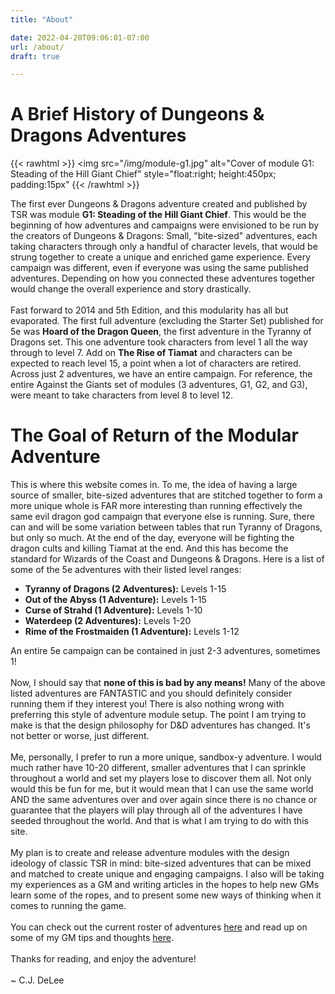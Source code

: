 ```yaml
---
title: "About"

date: 2022-04-20T09:06:01-07:00
url: /about/
draft: true

---
```

# A Brief History of Dungeons & Dragons Adventures
{{< rawhtml >}}
<img src="/img/module-g1.jpg" alt="Cover of module G1: Steading of the Hill Giant Chief" style="float:right; height:450px; padding:15px"
{{< /rawhtml >}}

The first ever Dungeons & Dragons adventure created and published by TSR was module **G1: Steading of the Hill Giant Chief**. This would be the beginning of how adventures and campaigns were envisioned to be run by the creators of Dungeons & Dragons: Small, "bite-sized" adventures, each taking characters through only a handful of character levels, that would be strung together to create a unique and enriched game experience. Every campaign was different, even if everyone was using the same published adventures. Depending on how you connected these adventures together would change the overall experience and story drastically. \
\
Fast forward to 2014 and 5th Edition, and this modularity has all but evaporated. The first full adventure (excluding the Starter Set) published for 5e was **Hoard of the Dragon Queen**, the first adventure in the Tyranny of Dragons set. This one adventure took characters from level 1 all the way through to level 7. Add on **The Rise of Tiamat** and characters can be expected to reach level 15, a point when a lot of characters are retired. Across just 2 adventures, we have an entire campaign. For reference, the entire Against the Giants set of modules (3 adventures, G1, G2, and G3), were meant to take characters from level 8 to level 12.
# The Goal of Return of the Modular Adventure
This is where this website comes in. To me, the idea of having a large source of smaller, bite-sized adventures that are stitched together to form a more unique whole is FAR more interesting than running effectively the same evil dragon god campaign that everyone else is running. Sure, there can and will be some variation between tables that run Tyranny of Dragons, but only so much. At the end of the day, everyone will be fighting the dragon cults and killing Tiamat at the end. And this has become the standard for Wizards of the Coast and Dungeons & Dragons. Here is a list of some of the 5e adventures with their listed level ranges:
* **Tyranny of Dragons (2 Adventures):** Levels 1-15
* **Out of the Abyss (1 Adventure):** Levels 1-15
* **Curse of Strahd (1 Adventure):** Levels 1-10
* **Waterdeep (2 Adventures):** Levels 1-20
* **Rime of the Frostmaiden (1 Adventure):** Levels 1-12

An entire 5e campaign can be contained in just 2-3 adventures, sometimes 1! \
\
Now, I should say that **none of this is bad by any means!** Many of the above listed adventures are FANTASTIC and you should definitely consider running them if they interest you! There is also nothing wrong with preferring this style of adventure module setup. The point I am trying to make is that the design philosophy for D&D adventures has changed. It's not better or worse, just different. \
\
Me, personally, I prefer to run a more unique, sandbox-y adventure. I would much rather have 10-20 different, smaller adventures that I can sprinkle throughout a world and set my players lose to discover them all. Not only would this be fun for me, but it would mean that I can use the same world AND the same adventures over and over again since there is no chance or guarantee that the players will play through all of the adventures I have seeded throughout the world. And that is what I am trying to do with this site. \
\
My plan is to create and release adventure modules with the design ideology of classic TSR in mind: bite-sized adventures that can be mixed and matched to create unique and engaging campaigns. I also will be taking my experiences as a GM and writing articles in the hopes to help new GMs learn some of the ropes, and to present some new ways of thinking when it comes to running the game. \
\
You can check out the current roster of adventures [here](/adventures) and read up on some of my GM tips and thoughts [here](/archives).\
\
Thanks for reading, and enjoy the adventure! \
\
~ C.J. DeLee
